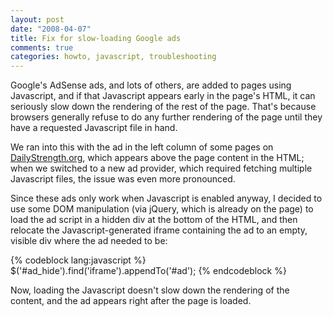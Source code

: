 ```yaml
---
layout: post
date: "2008-04-07"
title: Fix for slow-loading Google ads
comments: true
categories: howto, javascript, troubleshooting
---
```


Google's AdSense ads, and lots of others, are added to pages using Javascript, and if that Javascript appears early in the page's HTML, it can seriously slow down the rendering of the rest of the page. That's because browsers generally refuse to do any further rendering of the page until they have a requested Javascript file in hand.

We ran into this with the ad in the left column of some pages on <a href="http://dailystrength.org">DailyStrength.org</a>, which appears above the page content in the HTML; when we switched to a new ad provider, which required fetching multiple Javascript files, the issue was even more pronounced.

Since these ads only work when Javascript is enabled anyway, I decided to use some DOM manipulation (via jQuery, which is already on the page) to load the ad script in a hidden div at the bottom of the HTML, and then relocate the Javascript-generated iframe containing the ad to an empty, visible div where the ad needed to be:

{% codeblock lang:javascript %}
$('#ad_hide').find('iframe').appendTo('#ad');</pre></div>
{% endcodeblock %}

Now, loading the Javascript doesn't slow down the rendering of the content, and the ad appears right after the page is loaded.
